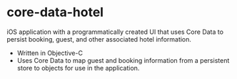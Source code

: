 # core-data-hotel
iOS application with a programmatically created UI that uses Core Data to persist booking, guest, and other associated hotel information.

-  Written in Objective-C
- Uses Core Data to map guest and booking information from a persistent store to objects for use in the application.
